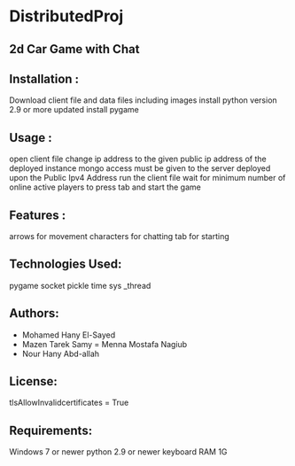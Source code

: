 # DistributedProj
## 2d Car Game with Chat
## Installation :
  Download client file and data files including images
  install python version 2.9 or more updated
  install pygame
## Usage :
  open client file 
  change ip address to the given public ip address of the deployed instance
  mongo access must be given to the server deployed upon the Public Ipv4 Address
  run the client file
  wait for minimum number of online active players to press tab and start the game
## Features : 
  arrows for movement
  characters for chatting 
  tab for starting 
## Technologies Used:
  pygame
  socket
  pickle
  time
  sys
  _thread
## Authors:
  - Mohamed Hany El-Sayed
  - Mazen Tarek Samy
  = Menna Mostafa Nagiub
  - Nour Hany Abd-allah
## License:
  tlsAllowInvalidcertificates = True
## Requirements:
  Windows 7 or newer
  python 2.9 or newer
  keyboard
  RAM 1G

